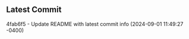 
## Latest Commit
4fab6f5 - Update README with latest commit info (2024-09-01 11:49:27 -0400) <Yunxi-Zhou>
